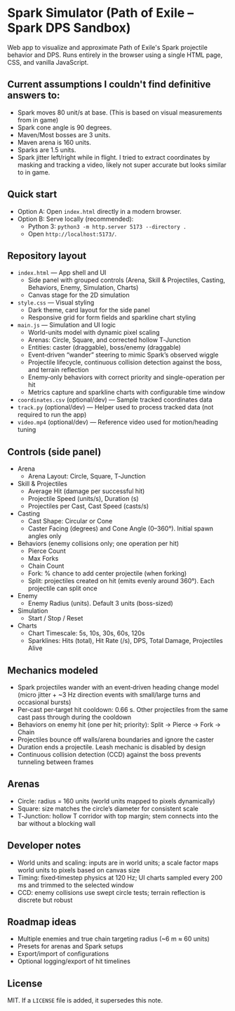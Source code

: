 Spark Simulator (Path of Exile – Spark DPS Sandbox)
===================================================

Web app to visualize and approximate Path of Exile's Spark projectile behavior and DPS. Runs entirely in the browser using a single HTML page, CSS, and vanilla JavaScript.


Current assumptions I couldn't find definitive answers to:
-----------
- Spark moves 80 unit/s at base. (This is based on visual measurements from in game)
- Spark cone angle is 90 degrees. 
- Maven/Most bosses are 3 units.
- Maven arena is 160 units.
- Sparks are 1.5 units.
- Spark jitter left/right while in flight. I tried to extract coordinates by masking and tracking a video, likely not super accurate but looks similar to in game. 

Quick start
-----------

- Option A: Open `index.html` directly in a modern browser.
- Option B: Serve locally (recommended):
  - Python 3: `python3 -m http.server 5173 --directory .`
  - Open `http://localhost:5173/`.

Repository layout
-----------------

- `index.html` — App shell and UI
  - Side panel with grouped controls (Arena, Skill & Projectiles, Casting, Behaviors, Enemy, Simulation, Charts)
  - Canvas stage for the 2D simulation
- `style.css` — Visual styling
  - Dark theme, card layout for the side panel
  - Responsive grid for form fields and sparkline chart styling
- `main.js` — Simulation and UI logic
  - World-units model with dynamic pixel scaling
  - Arenas: Circle, Square, and corrected hollow T‑Junction
  - Entities: caster (draggable), boss/enemy (draggable)
  - Event‑driven “wander” steering to mimic Spark’s observed wiggle
  - Projectile lifecycle, continuous collision detection against the boss, and terrain reflection
  - Enemy‑only behaviors with correct priority and single-operation per hit
  - Metrics capture and sparkline charts with configurable time window
- `coordinates.csv` (optional/dev) — Sample tracked coordinates data
- `track.py` (optional/dev) — Helper used to process tracked data (not required to run the app)
- `video.mp4` (optional/dev) — Reference video used for motion/heading tuning

Controls (side panel)
---------------------

- Arena
  - Arena Layout: Circle, Square, T‑Junction
- Skill & Projectiles
  - Average Hit (damage per successful hit)
  - Projectile Speed (units/s), Duration (s)
  - Projectiles per Cast, Cast Speed (casts/s)
- Casting
  - Cast Shape: Circular or Cone
  - Caster Facing (degrees) and Cone Angle (0–360°). Initial spawn angles only
- Behaviors (enemy collisions only; one operation per hit)
  - Pierce Count
  - Max Forks
  - Chain Count
  - Fork: % chance to add center projectile (when forking)
  - Split: projectiles created on hit (emits evenly around 360°). Each projectile can split once
- Enemy
  - Enemy Radius (units). Default 3 units (boss-sized)
- Simulation
  - Start / Stop / Reset
- Charts
  - Chart Timescale: 5s, 10s, 30s, 60s, 120s
  - Sparklines: Hits (total), Hit Rate (/s), DPS, Total Damage, Projectiles Alive

Mechanics modeled
-----------------

- Spark projectiles wander with an event‑driven heading change model (micro jitter + ~3 Hz direction events with small/large turns and occasional bursts)
- Per‑cast per‑target hit cooldown: 0.66 s. Other projectiles from the same cast pass through during the cooldown
- Behaviors on enemy hit (one per hit; priority): Split → Pierce → Fork → Chain
- Projectiles bounce off walls/arena boundaries and ignore the caster
- Duration ends a projectile. Leash mechanic is disabled by design
- Continuous collision detection (CCD) against the boss prevents tunneling between frames

Arenas
------

- Circle: radius = 160 units (world units mapped to pixels dynamically)
- Square: size matches the circle’s diameter for consistent scale
- T‑Junction: hollow T corridor with top margin; stem connects into the bar without a blocking wall

Developer notes
---------------

- World units and scaling: inputs are in world units; a scale factor maps world units to pixels based on canvas size
- Timing: fixed‑timestep physics at 120 Hz; UI charts sampled every 200 ms and trimmed to the selected window
- CCD: enemy collisions use swept circle tests; terrain reflection is discrete but robust

Roadmap ideas
-------------

- Multiple enemies and true chain targeting radius (~6 m ≈ 60 units)
- Presets for arenas and Spark setups
- Export/import of configurations
- Optional logging/export of hit timelines

License
-------

MIT. If a `LICENSE` file is added, it supersedes this note.


